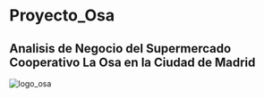 # Proyecto_Osa
## Analisis de Negocio del Supermercado Cooperativo La Osa en la Ciudad de Madrid
![logo_osa](https://github.com/Factoria-F5-AI-Bootcamp-1-Edicion/Proyecto_Osa/issues/1#issue-1665180539)
